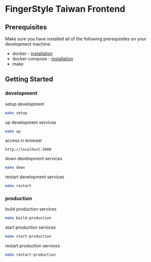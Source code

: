 # FingerStyle Taiwan Frontend

## Prerequisites

Make sure you have installed all of the following prerequisites on your development machine:

- docker - [installation](https://docs.docker.com/compose/install/)
- docker-compose - [installation](https://docs.docker.com/compose/install/)
- make

## Getting Started

### development
setup development
```sh
make setup
```

up development services
```sh
make up
```

access in browser
```
http://localhost:3000
```

down development services
```sh
make down
```

restart development services
```sh
make restart
```

### production
build production services
```sh
make build-production
```

start production services
```sh
make start-production
```

restart production services
```sh
make restart-production
```